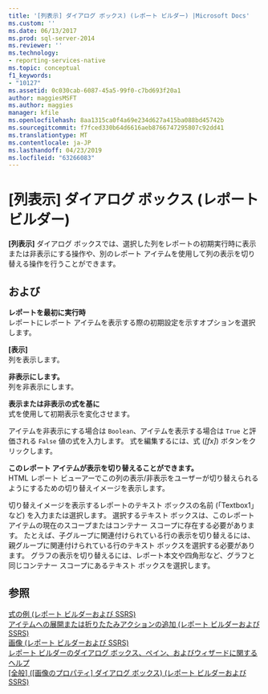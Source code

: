 ```yaml
---
title: '[列表示] ダイアログ ボックス) (レポート ビルダー) |Microsoft Docs'
ms.custom: ''
ms.date: 06/13/2017
ms.prod: sql-server-2014
ms.reviewer: ''
ms.technology:
- reporting-services-native
ms.topic: conceptual
f1_keywords:
- "10127"
ms.assetid: 0c030cab-6087-45a5-99f0-c7bd693f20a1
author: maggiesMSFT
ms.author: maggies
manager: kfile
ms.openlocfilehash: 8aa1315ca0f4a69e234d627a415ba088bd45742b
ms.sourcegitcommit: f7fced330b64d6616aeb8766747295807c92dd41
ms.translationtype: MT
ms.contentlocale: ja-JP
ms.lasthandoff: 04/23/2019
ms.locfileid: "63266083"
---
```

# <a name="column-visibility-dialog-box-report-builder"></a>[列表示] ダイアログ ボックス (レポート ビルダー)
  **[列表示]** ダイアログ ボックスでは、選択した列をレポートの初期実行時に表示または非表示にする操作や、別のレポート アイテムを使用して列の表示を切り替える操作を行うことができます。  
  
## <a name="options"></a>および  
 **レポートを最初に実行時**  
 レポートにレポート アイテムを表示する際の初期設定を示すオプションを選択します。  
  
 **[表示]**  
 列を表示します。  
  
 **非表示にします。**  
 列を非表示にします。  
  
 **表示または非表示の式を基に**  
 式を使用して初期表示を変化させます。  
  
 アイテムを非表示にする場合は `Boolean`、アイテムを表示する場合は `True` と評価される `False` 値の式を入力します。 式を編集するには、式 (*[fx]*) ボタンをクリックします。  
  
 **このレポート アイテムが表示を切り替えることができます。**  
 HTML レポート ビューアーでこの列の表示/非表示をユーザーが切り替えられるようにするための切り替えイメージを表示します。  
  
 切り替えイメージを表示するレポートのテキスト ボックスの名前 (「Textbox1」など) を入力または選択します。 選択するテキスト ボックスは、このレポート アイテムの現在のスコープまたはコンテナー スコープに存在する必要があります。 たとえば、子グループに関連付けられている行の表示を切り替えるには、親グループに関連付けられている行のテキスト ボックスを選択する必要があります。 グラフの表示を切り替えるには、レポート本文や四角形など、グラフと同じコンテナー スコープにあるテキスト ボックスを選択します。  
  
## <a name="see-also"></a>参照  
 [式の例 (レポート ビルダーおよび SSRS)](report-design/expression-examples-report-builder-and-ssrs.md)   
 [アイテムへの展開または折りたたみアクションの追加 &#40;レポート ビルダーおよび SSRS&#41;](report-design/add-an-expand-or-collapse-action-to-an-item-report-builder-and-ssrs.md)   
 [画像 &#40;レポート ビルダーおよび SSRS&#41;](report-design/images-report-builder-and-ssrs.md)   
 [レポート ビルダーのダイアログ ボックス、ペイン、およびウィザードに関するヘルプ](../../2014/reporting-services/report-builder-help-for-dialog-boxes-panes-and-wizards.md)   
 [[全般] ([画像のプロパティ] ダイアログ ボックス) (レポート ビルダーおよび SSRS)](../../2014/reporting-services/image-properties-dialog-box-general-report-builder-and-ssrs.md)  
  
  
